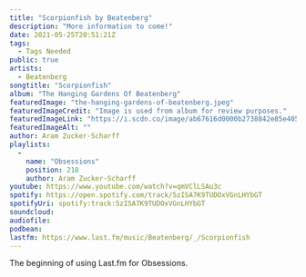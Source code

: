 ```yaml
---
title: "Scorpionfish by Beatenberg"
description: "More information to come!"
date: 2021-05-25T20:51:21Z
tags:
  - Tags Needed
public: true
artists:
  - Beatenberg
songtitle: "Scorpionfish"
album: "The Hanging Gardens Of Beatenberg"
featuredImage: "the-hanging-gardens-of-beatenberg.jpeg"
featuredImageCredit: "Image is used from album for review purposes."
featuredImageLink: "https://i.scdn.co/image/ab67616d0000b2738842e85e405d9de6d1e0395f"
featuredImageAlt: ""
author: Aram Zucker-Scharff
playlists:
  -
    name: "Obsessions"
    position: 218
    author: Aram Zucker-Scharff
youtube: https://www.youtube.com/watch?v=qmVClLSAu3c
spotify: https://open.spotify.com/track/5zISA7K9TUDOxVGnLHYbGT
spotifyUri: spotify:track:5zISA7K9TUDOxVGnLHYbGT
soundcloud:
audiofile:
podbean:
lastfm: https://www.last.fm/music/Beatenberg/_/Scorpionfish
---
```


The beginning of using Last.fm for Obsessions. 
